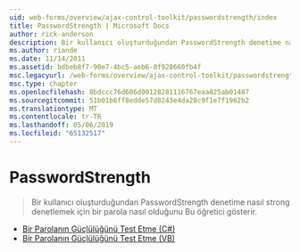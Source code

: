 ```yaml
---
uid: web-forms/overview/ajax-control-toolkit/passwordstrength/index
title: PasswordStrength | Microsoft Docs
author: rick-anderson
description: Bir kullanıcı oluşturduğundan PasswordStrength denetime nasıl strong denetlemek için bir parola nasıl olduğunu Bu öğretici gösterir.
ms.author: riande
ms.date: 11/14/2011
ms.assetid: bdbeb8f7-90e7-4bc5-aeb6-0f928660fb4f
msc.legacyurl: /web-forms/overview/ajax-control-toolkit/passwordstrength
msc.type: chapter
ms.openlocfilehash: 8bdccc76d606d00128281116767eaa825ab01487
ms.sourcegitcommit: 51b01b6ff8edde57d8243e4da28c9f1e7f1962b2
ms.translationtype: MT
ms.contentlocale: tr-TR
ms.lasthandoff: 05/06/2019
ms.locfileid: "65132517"
---
```

# <a name="passwordstrength"></a>PasswordStrength

> Bir kullanıcı oluşturduğundan PasswordStrength denetime nasıl strong denetlemek için bir parola nasıl olduğunu Bu öğretici gösterir.

- [Bir Parolanın Güçlülüğünü Test Etme (C#)](testing-the-strength-of-a-password-cs.md)
- [Bir Parolanın Güçlülüğünü Test Etme (VB)](testing-the-strength-of-a-password-vb.md)

